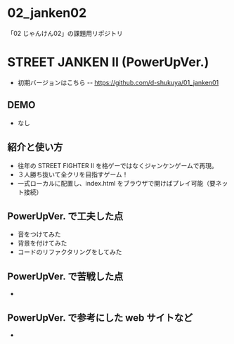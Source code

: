 # 02_janken02
「02 じゃんけん02」の課題用リポジトリ

# STREET JANKEN Ⅱ (PowerUpVer.)
- 初期バージョンはこちら
-- https://github.com/d-shukuya/01_janken01

## DEMO

- なし

## 紹介と使い方

- 往年の STREET FIGHTER Ⅱ を格ゲーではなくジャンケンゲームで再現。
- ３人勝ち抜いて全クリを目指すゲーム！
- 一式ローカルに配置し、index.html をブラウザで開けばプレイ可能（要ネット接続）

## PowerUpVer. で工夫した点

  - 音をつけてみた
  - 背景を付けてみた
  - コードのリファクタリングをしてみた

## PowerUpVer. で苦戦した点

  - 

## PowerUpVer. で参考にした web サイトなど

  - 